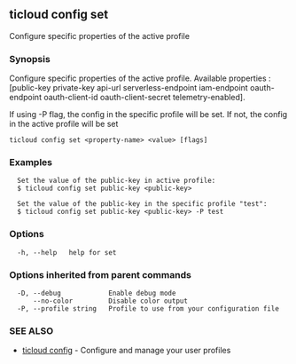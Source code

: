 ## ticloud config set

Configure specific properties of the active profile

### Synopsis

Configure specific properties of the active profile.
Available properties : [public-key private-key api-url serverless-endpoint iam-endpoint oauth-endpoint oauth-client-id oauth-client-secret telemetry-enabled].

If using -P flag, the config in the specific profile will be set.
If not, the config in the active profile will be set

```
ticloud config set <property-name> <value> [flags]
```

### Examples

```
  Set the value of the public-key in active profile:
  $ ticloud config set public-key <public-key>

  Set the value of the public-key in the specific profile "test":
  $ ticloud config set public-key <public-key> -P test
```

### Options

```
  -h, --help   help for set
```

### Options inherited from parent commands

```
  -D, --debug            Enable debug mode
      --no-color         Disable color output
  -P, --profile string   Profile to use from your configuration file
```

### SEE ALSO

* [ticloud config](ticloud_config.md)	 - Configure and manage your user profiles

